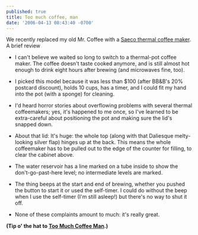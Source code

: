 ```yaml
---
published: true
title: Too much coffee, man
date: '2006-04-13 08:43:40 -0700'
---
```

We recently replaced my old Mr. Coffee with a
<a href="http://www.bedbathandbeyond.com/product.asp?order_num=-1&SKU=13702314&RN=69"
target="_blank">Saeco thermal coffee maker</a>. A brief review<!--more-->

* I can't believe we waited so long to switch to a thermal-pot coffee maker.
  The coffee doesn't taste cooked anymore, and is still almost hot enough to
  drink eight hours after brewing (and microwaves fine, too).

* I picked this model because it was less than $100 (after BB&B's 20% postcard
  discount), holds 10 cups, has a timer, and I could fit my hand into the pot
  (with a sponge) for cleaning.

* I'd heard horror stories about overflowing problems with several thermal
  coffeemakers; yes, it's happened to me once, so I've learned to be
  extra-careful about positioning the pot and making sure the lid's snapped
  down.

* About that lid: It's huge: the whole top (along with that Daliesque
  melty-looking silver flap) hinges up at the back. This means the whole
  coffeemaker has to be pulled out to the edge of the counter for filling, to
  clear the cabinet above.

* The water reservoir has a line marked on a tube inside to show the
  don't-go-past-here level; no intermediate levels are marked.

* The thing beeps at the start and end of brewing, whether you pushed the button
  to start it or used the self-timer. I could do without the beep when I use
  the self-timer (I'm still asleep!) but there's no way to shut it off.

* None of these complaints amount to much: it's really great.

**(Tip o' the hat to <a href="http://www.tmcm.com/comics/webcomics/120_freecoffee"
target="_blank">Too Much Coffee Man</a>.)**
